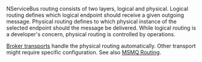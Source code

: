 NServiceBus routing consists of two layers, logical and physical. Logical routing defines which logical endpoint should receive a given outgoing message. Physical routing defines to which physical instance of the selected endpoint should the message be delivered. While logical routing is a developer's concern, physical routing is controlled by operations. 

[Broker transports](/transports/#types-of-transports-broker-transports) handle the physical routing automatically. Other transport might require specific configuration. See also [MSMQ Routing](/transports/msmq/routing.md).
